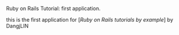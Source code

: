 Ruby on Rails Tutorial: first application. 

this is the first application for [*Ruby on Rails tutorials by example*]  by DangjLIN
